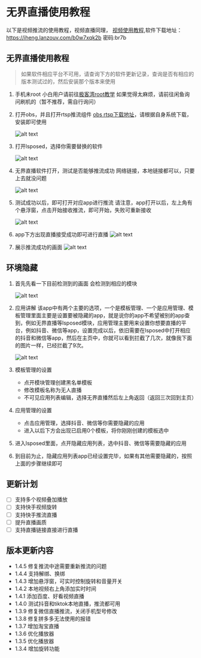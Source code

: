 # 无界直播使用教程
以下是视频推流的使用教程，视频直播同理，
[视频使用教程](https://b23.tv/aDd5wHP),软件下载地址：https://iheng.lanzouv.com/b0w7xqk2b 密码:br7b

## 无界直播使用教程
> 如果软件相应平台不可用，请查询下方的软件更新记录，查询是否有相应的版本测试过的，然后安装那个版本来使用
1. 手机未root
   小白用户请前往[极客湾root教学](https://www.bilibili.com/video/BV1BY4y1H7Mc/?share_source=copy_web&vd_source=dc222e3af05ec62a46b7a294fb8e411f)
   如果觉得太麻烦，请前往闲鱼询问刷机的（暂不推荐，需自行询问）

2. 打开obs，并且打开rtsp推流组件
   [obs rtsp下载地址](https://github.com/iamscottxu/obs-rtspserver/releases/tag/v3.1.0)，请根据自身系统下载，安装即可使用

   ![alt text](/images/image.png)

3. 打开lsposed，选择你需要替换的软件

   ![alt text](/images/image-1.png)

4. 无界直播软件打开，测试是否能够推流成功
   网络链接，本地链接都可以，只要上去就没问题

   ![alt text](/images/image-2.png)

5. 测试成功以后，即可打开对应app进行推流
   请注意，app打开以后，左上角有个悬浮窗，点击开始接收推流，即可开始，失败可重新接收

   ![alt text](/images/image-3.png)

6. app下方出现直播接受成功即可进行直播
   ![alt text](/images/image-4.png)

7. 展示推流成功的画面
   ![alt text](/images/image-5.png)

## 环境隐藏
1. 首先先看一下目前检测到的画面
   会检测到相应的模块

   ![alt text](/images/hml3.jpg)

2. 应用讲解
   该app中有两个主要的选项，一个是模板管理、一个是应用管理、模板管理里面主要是设置要被隐藏的app，就是说你的app不希望被别的app查到，例如无界直播等lsposed模块，应用管理主要用来设置你想要直播的平台，例如抖音、微信等app，设置完成以后，依旧需要在lsposed中打开相应的抖音和微信等app，然后在主页中，你就可以看到拦截了几次，就像我下面的图片一样，已经拦截了9次。

   ![alt text](/images/hml4.jpg)

3. 模板管理的设置
   - 点开模块管理创建黑名单模板
   - 修改模板名称为无人直播
   - 不可见应用列表编辑，选择无界直播然后左上角返回（返回三次回到主页）

4. 应用管理的设置
   - 点击应用管理，选择抖音、微信等你需要隐藏的应用
   - 进入以后下方会出现已启用0个模板，将你刚刚创建的模板选中

5. 进入lsposed里面，点开隐藏应用列表，选中抖音、微信等需要隐藏的应用

6. 到目前为止，隐藏应用列表app已经设置完毕，如果有其他需要隐藏的，按照上面的步骤继续即可
   
## 更新计划
- [ ] 支持多个视频叠加播放
- [ ] 支持快手视频旋转
- [ ] 支持快手推流直播
- [ ] 提升直播画质
- [ ] 支持直播链接直接进行直播

## 版本更新内容
- 1.4.5 修复推流中途需要重新推流的问题
- 1.4.4 支持解绑、换绑
- 1.4.3 增加悬浮窗，可实时控制旋转和音量开关
- 1.4.2 本地视频右上角添加实时时间
- 1.4.1 添加百度、好看视频直播
- 1.4.0 测试抖音和tiktok本地直播，推流都可用
- 1.3.9 修复微信直播推流，关闭手机型号修改
- 1.3.8 修复拼多多无法使用的报错
- 1.3.7 增加淘宝直播
- 1.3.6 优化播放器
- 1.3.5 优化播放器
- 1.3.4 增加旋转功能
